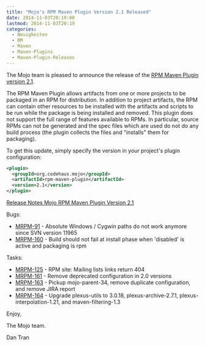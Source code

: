 ```yaml
---
title: "Mojo's RPM Maven Plugin Version 2.1 Released"
date: 2014-11-03T20:19:00
lastmod: 2014-11-03T20:19
categories:
  - Neuigkeiten
  - BM
  - Maven
  - Maven-Plugins
  - Maven-Plugin-Releases
---
```

The Mojo team is pleased to announce the release of the 
[RPM Maven Plugin version 2.1](http://mojo.codehaus.org/rpm-maven-plugin/).

The RPM Maven Plugin allows artifacts from one or more projects to be
packaged in an RPM for distribution. In addition to project artifacts, the
RPM can contain other resources to be installed with the artifacts and
scripts to be run while the package is being installed and removed. This
plugin does not support the full range of features available to RPMs. In
particular, source RPMs can not be generated and the spec files which are
used do not do any build process (the plugin collects the files and
"installs" them for packaging).


To get this update, simply specify the version in your project's plugin
configuration:

```xml
<plugin>
  <groupId>org.codehaus.mojo</groupId>
  <artifactId>rpm-maven-plugin</artifactId>
  <version>2.1</version>
</plugin>
```

<!-- more -->

[Release Notes Mojo RPM Maven Plugin Version 2.1](http://jira.codehaus.org/secure/ReleaseNote.jspa?projectId=11970&version=20367)

Bugs:

 * [MRPM-91](https://issues.apache.org/jira/browse/MRPM-91) - Absolute Windows / Cygwin paths do not work anymore since SVN version 11965
 * [MRPM-160](https://issues.apache.org/jira/browse/MRPM-160) - Build should not fail at install phase when 'disabled' is active and packaging is rpm

Tasks:

 * [MRPM-125](https://issues.apache.org/jira/browse/MRPM-125) - RPM site: Mailing lists links return 404
 * [MRPM-161](https://issues.apache.org/jira/browse/MRPM-161) - Remove deprecated configuration in 2.0 versions
 * [MRPM-163](https://issues.apache.org/jira/browse/MRPM-163) - Pickup mojo-parent-34, remove duplicate configuration, and remove JIRA report
 * [MRPM-164](https://issues.apache.org/jira/browse/MRPM-164) - Upgrade plexus-utils to 3.0.18, plexus-archive-2.7.1, plexus-interpolation-1.21, and maven-filtering-1.3


Enjoy,

The Mojo team.

Dan Tran
